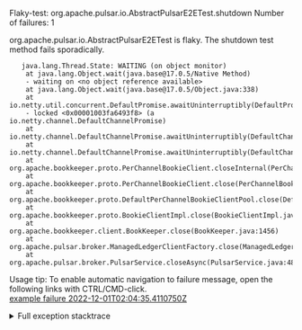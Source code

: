         
Flaky-test: org.apache.pulsar.io.AbstractPulsarE2ETest.shutdown
Number of failures: 1

org.apache.pulsar.io.AbstractPulsarE2ETest is flaky. The shutdown test method fails sporadically.

```
   java.lang.Thread.State: WAITING (on object monitor)
	at java.lang.Object.wait(java.base@17.0.5/Native Method)
	- waiting on <no object reference available>
	at java.lang.Object.wait(java.base@17.0.5/Object.java:338)
	at io.netty.util.concurrent.DefaultPromise.awaitUninterruptibly(DefaultPromise.java:275)
	- locked <0x00001003fa6493f8> (a io.netty.channel.DefaultChannelPromise)
	at io.netty.channel.DefaultChannelPromise.awaitUninterruptibly(DefaultChannelPromise.java:137)
	at io.netty.channel.DefaultChannelPromise.awaitUninterruptibly(DefaultChannelPromise.java:30)
	at org.apache.bookkeeper.proto.PerChannelBookieClient.closeInternal(PerChannelBookieClient.java:1091)
	at org.apache.bookkeeper.proto.PerChannelBookieClient.close(PerChannelBookieClient.java:1073)
	at org.apache.bookkeeper.proto.DefaultPerChannelBookieClientPool.close(DefaultPerChannelBookieClientPool.java:157)
	at org.apache.bookkeeper.proto.BookieClientImpl.close(BookieClientImpl.java:587)
	at org.apache.bookkeeper.client.BookKeeper.close(BookKeeper.java:1456)
	at org.apache.pulsar.broker.ManagedLedgerClientFactory.close(ManagedLedgerClientFactory.java:145)
	at org.apache.pulsar.broker.PulsarService.closeAsync(PulsarService.java:483)
```

Usage tip: To enable automatic navigation to failure message, open the following links with CTRL/CMD-click.  
[example failure 2022-12-01T02:04:35.4110750Z](https://github.com/apache/pulsar/actions/runs/3582673357/jobs/6039894459#step:11:61)  


<details>
<summary>Full exception stacktrace</summary>
<code><pre>
   java.lang.Thread.State: WAITING (on object monitor)
	at java.lang.Object.wait(java.base@17.0.5/Native Method)
	- waiting on <no object reference available>
	at java.lang.Object.wait(java.base@17.0.5/Object.java:338)
	at io.netty.util.concurrent.DefaultPromise.awaitUninterruptibly(DefaultPromise.java:275)
	- locked <0x00001003fa6493f8> (a io.netty.channel.DefaultChannelPromise)
	at io.netty.channel.DefaultChannelPromise.awaitUninterruptibly(DefaultChannelPromise.java:137)
	at io.netty.channel.DefaultChannelPromise.awaitUninterruptibly(DefaultChannelPromise.java:30)
	at org.apache.bookkeeper.proto.PerChannelBookieClient.closeInternal(PerChannelBookieClient.java:1091)
	at org.apache.bookkeeper.proto.PerChannelBookieClient.close(PerChannelBookieClient.java:1073)
	at org.apache.bookkeeper.proto.DefaultPerChannelBookieClientPool.close(DefaultPerChannelBookieClientPool.java:157)
	at org.apache.bookkeeper.proto.BookieClientImpl.close(BookieClientImpl.java:587)
	at org.apache.bookkeeper.client.BookKeeper.close(BookKeeper.java:1456)
	at org.apache.pulsar.broker.ManagedLedgerClientFactory.close(ManagedLedgerClientFactory.java:145)
	at org.apache.pulsar.broker.PulsarService.closeAsync(PulsarService.java:483)
	at org.apache.pulsar.broker.PulsarService.close(PulsarService.java:384)
	at org.apache.pulsar.io.AbstractPulsarE2ETest.shutdown(AbstractPulsarE2ETest.java:249)
	at jdk.internal.reflect.NativeMethodAccessorImpl.invoke0(java.base@17.0.5/Native Method)
	at jdk.internal.reflect.NativeMethodAccessorImpl.invoke(java.base@17.0.5/NativeMethodAccessorImpl.java:77)
	at jdk.internal.reflect.DelegatingMethodAccessorImpl.invoke(java.base@17.0.5/DelegatingMethodAccessorImpl.java:43)
	at java.lang.reflect.Method.invoke(java.base@17.0.5/Method.java:568)
	at org.testng.internal.invokers.MethodInvocationHelper.invokeMethod(MethodInvocationHelper.java:139)
	at org.testng.internal.invokers.MethodInvocationHelper.invokeMethodConsideringTimeout(MethodInvocationHelper.java:69)
	at org.testng.internal.invokers.ConfigInvoker.invokeConfigurationMethod(ConfigInvoker.java:361)
	at org.testng.internal.invokers.ConfigInvoker.invokeConfigurations(ConfigInvoker.java:296)
	at org.testng.internal.invokers.TestInvoker.runConfigMethods(TestInvoker.java:816)
	at org.testng.internal.invokers.TestInvoker.runAfterConfigurations(TestInvoker.java:785)
	at org.testng.internal.invokers.TestInvoker.invokeMethod(TestInvoker.java:761)
	at org.testng.internal.invokers.TestInvoker.retryFailed(TestInvoker.java:263)
	at org.testng.internal.invokers.MethodRunner.runInSequence(MethodRunner.java:62)
	at org.testng.internal.invokers.TestInvoker$MethodInvocationAgent.invoke(TestInvoker.java:962)
	at org.testng.internal.invokers.TestInvoker.invokeTestMethods(TestInvoker.java:194)
	at org.testng.internal.invokers.TestMethodWorker.invokeTestMethods(TestMethodWorker.java:148)
	at org.testng.internal.invokers.TestMethodWorker.run(TestMethodWorker.java:128)
	at org.testng.TestRunner$$Lambda$235/0x0000000800dbbdb0.accept(Unknown Source)
	at java.util.ArrayList.forEach(java.base@17.0.5/ArrayList.java:1511)
	at org.testng.TestRunner.privateRun(TestRunner.java:806)
	at org.testng.TestRunner.run(TestRunner.java:601)
	at org.testng.SuiteRunner.runTest(SuiteRunner.java:433)
	at org.testng.SuiteRunner.runSequentially(SuiteRunner.java:427)
	at org.testng.SuiteRunner.privateRun(SuiteRunner.java:387)
	at org.testng.SuiteRunner.run(SuiteRunner.java:330)
	at org.testng.SuiteRunnerWorker.runSuite(SuiteRunnerWorker.java:52)
	at org.testng.SuiteRunnerWorker.run(SuiteRunnerWorker.java:95)
	at org.testng.TestNG.runSuitesSequentially(TestNG.java:1256)
	at org.testng.TestNG.runSuitesLocally(TestNG.java:1176)
	at org.testng.TestNG.runSuites(TestNG.java:1099)
	at org.testng.TestNG.run(TestNG.java:1067)
	at org.apache.maven.surefire.testng.TestNGExecutor.run(TestNGExecutor.java:135)
	at org.apache.maven.surefire.testng.TestNGDirectoryTestSuite.executeSingleClass(TestNGDirectoryTestSuite.java:112)
	at org.apache.maven.surefire.testng.TestNGDirectoryTestSuite.executeLazy(TestNGDirectoryTestSuite.java:123)
	at org.apache.maven.surefire.testng.TestNGDirectoryTestSuite.execute(TestNGDirectoryTestSuite.java:90)
	at org.apache.maven.surefire.testng.TestNGProvider.invoke(TestNGProvider.java:146)
	at org.apache.maven.surefire.booter.ForkedBooter.invokeProviderInSameClassLoader(ForkedBooter.java:384)
	at org.apache.maven.surefire.booter.ForkedBooter.runSuitesInProcess(ForkedBooter.java:345)
	at org.apache.maven.surefire.booter.ForkedBooter.execute(ForkedBooter.java:126)
	at org.apache.maven.surefire.booter.ForkedBooter.main(ForkedBooter.java:418)
</pre></code>
</details>

